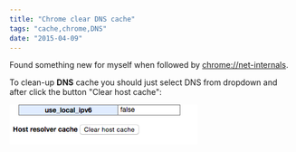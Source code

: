 ```yaml
---
title: "Chrome clear DNS cache"
tags: "cache,chrome,DNS"
date: "2015-04-09"
---
```


Found something new for myself when followed by [chrome://net-internals](chrome://net-internals).

To clean-up **DNS** cache you should just select DNS from dropdown and after click the button "Clear host cache":

![clear dropbox cache](images/Screenshot-2015-04-09-10.10.14.png)
